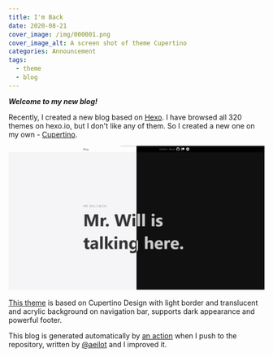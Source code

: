 ```yaml
---
title: I'm Back
date: 2020-08-21
cover_image: /img/000001.png
cover_image_alt: A screen shot of theme Cupertino
categories: Announcement
tags:
  - theme
  - blog
---
```


**_Welcome to my new blog!_**

<!-- more -->

Recently, I created a new blog based on [Hexo](https://hexo.io/). I have browsed all 320 themes on hexo.io, but I don't like any of them. So I created a new one on my own - [Cupertino](https://github.com/MrWillCom/hexo-theme-cupertino).

![A screen shot of theme Cupertino](/img/000001.png)

[This theme](https://github.com/MrWillCom/hexo-theme-cupertino) is based on Cupertino Design with light border and translucent and acrylic background on navigation bar, supports dark appearance and powerful footer.

This blog is generated automatically by [an action](https://github.com/MrWillCom/MrWillCom.github.io/blob/master/.github/workflows/blog-builder.yml) when I push to the repository, written by [@aeilot](https://github.com/aeilot) and I improved it.
